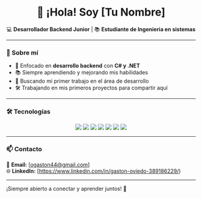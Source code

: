 <h1 align="center">👋 ¡Hola! Soy [Tu Nombre] </h1>

<p align="center">
  💻 <strong>Desarrollador Backend Junior</strong> | 📚 <strong>Estudiante de Ingenieria en sistemas</strong>
</p>

---

### 🚀 Sobre mí  
- 🎯 Enfocado en **desarrollo backend** con **C# y .NET**  
- 📚 Siempre aprendiendo y mejorando mis habilidades  
- 🎯 Buscando mi primer trabajo en el área de desarrollo  
- 🛠️ Trabajando en mis primeros proyectos para compartir aquí  

---

### 🛠️ Tecnologías  
<p align="center">
  <img src="https://img.shields.io/badge/C%23-239120?style=for-the-badge&logo=c-sharp&logoColor=white" />
  <img src="https://img.shields.io/badge/.NET-512BD4?style=for-the-badge&logo=dotnet&logoColor=white" />
  <img src="https://img.shields.io/badge/SQL%20Server-CC2927?style=for-the-badge&logo=microsoft-sql-server&logoColor=white" />
  <img src="https://img.shields.io/badge/C-00599C?style=for-the-badge&logo=c&logoColor=white" />
  <img src="https://img.shields.io/badge/Entity%20Framework-512BD4?style=for-the-badge&logo=dotnet&logoColor=white" />
  <img src="https://img.shields.io/badge/ASP.NET-5C2D91?style=for-the-badge&logo=dotnet&logoColor=white" />
  <img src="https://img.shields.io/badge/Git-F05032?style=for-the-badge&logo=git&logoColor=white" />

</p>

---

### 📫 Contacto  
📩 **Email:** [ogaston44@gmail.com]  
🌐 **LinkedIn:** [https://www.linkedin.com/in/gaston-oviedo-389186229/)  

---

¡Siempre abierto a conectar y aprender juntos! 🚀


